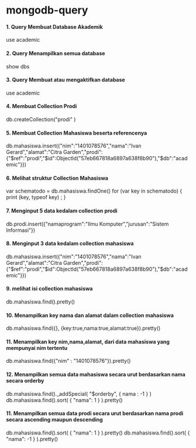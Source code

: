 # mongodb-query

#### 1. Query Membuat Database Akademik
use academic


#### 2. Query Menampilkan semua database
show dbs

#### 3. Query Membuat atau mengaktifkan database
use academic


#### 4. Membuat Collection Prodi
db.createCollection("prodi" )

#### 5. Membuat Collection Mahasiswa beserta referencenya
db.mahasiswa.insert({"nim":"1401078576","nama":"Ivan Gerard","alamat":"Citra Garden","prodi":{"$ref":"prodi","$id":ObjectId("57eb667818a6897a638f8b90"),"$db":"academic"}})

#### 6. Melihat struktur Collection Mahasiswa
var schematodo = db.mahasiswa.findOne()
for (var key in schematodo) { print (key, typeof key) ; }

#### 7. Menginput 5 data kedalam collection prodi
db.prodi.insert({"namaprogram":"Ilmu Komputer","jurusan":"Sistem Informasi"})


#### 8. Menginput 3 data kedalam collection mahasiswa
db.mahasiswa.insert({"nim":"1401078576","nama":"Ivan Gerard","alamat":"Citra Garden","prodi":{"$ref":"prodi","$id":ObjectId("57eb667818a6897a638f8b90"),"$db":"academic"}})


#### 9. melihat isi collection mahasiswa
db.mahasiswa.find().pretty()


#### 10. Menampilkan key nama dan alamat dalam collection mahasiswa
db.mahasiswa.find({}, {key:true,nama:true,alamat:true}).pretty()

#### 11. Menampilkan key nim,nama,alamat, dari data mahasiswa yang mempunyai nim tertentu
db.mahasiswa.find({"nim" : "1401078576"}).pretty()


#### 12. Menampilkan semua data mahasiswa secara urut berdasarkan nama secara orderby
db.mahasiswa.find()._addSpecial( "$orderby", { nama : -1 } )
db.mahasiswa.find().sort( { "nama": 1 } ).pretty()

#### 11. Menampilkan semua data prodi secara urut berdasarkan nama prodi secara ascending maupun descending
db.mahasiswa.find().sort( { "nama": 1 } ).pretty()
db.mahasiswa.find().sort( { "nama": -1 } ).pretty()
